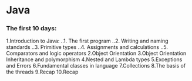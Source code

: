 # Java
### The first 10 days:
1.Introduction to Java:
..1. The first program
..2. Writing and naming standards
..3. Primitive types
..4. Assignments and calculations
..5. Comparators and logic operators
2.Object Orientation
3.Object Orientation Inheritance and polymorphism
4.Nested and Lambda types
5.Exceptions and Errors
6.Fundamental classes in language
7.Collections
8.The basis of the threads
9.Recap
10.Recap

